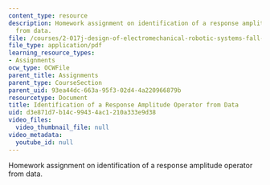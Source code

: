 ```yaml
---
content_type: resource
description: Homework assignment on identification of a response amplitude operator
  from data.
file: /courses/2-017j-design-of-electromechanical-robotic-systems-fall-2009/d3e871d7b14c99434ac1210a333e9d38_MIT2_017JF09_p23.pdf
file_type: application/pdf
learning_resource_types:
- Assignments
ocw_type: OCWFile
parent_title: Assignments
parent_type: CourseSection
parent_uid: 93ea44dc-663a-95f3-02d4-4a220966879b
resourcetype: Document
title: Identification of a Response Amplitude Operator from Data
uid: d3e871d7-b14c-9943-4ac1-210a333e9d38
video_files:
  video_thumbnail_file: null
video_metadata:
  youtube_id: null
---
```

Homework assignment on identification of a response amplitude operator from data.

